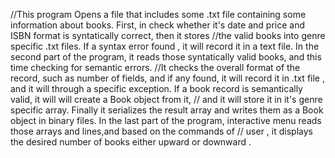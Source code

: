 
//This program Opens a file that includes some .txt file containing some information about books. First, in check whether it's date and price and ISBN format is syntatically correct, then it stores
//the valid books into genre specific .txt files. If a syntax error found , it will record it in a text file. In the second part of the program, it reads those syntatically valid books, and this time checking for semantic errors.
//It checks the overall format of the record, such as number of fields, and if any found, it will record it in .txt file , and it will through a specific exception. If a book record is semantically valid, it will will create a Book object from it,
// and it will store it in it's genre specific array. Finally it serializes the result array and writes them as a Book object in binary files. In the last part of the program, interactive menu reads those arrays and lines,and based on the commands of 
// user , it displays the desired number of books either upward or downward .
